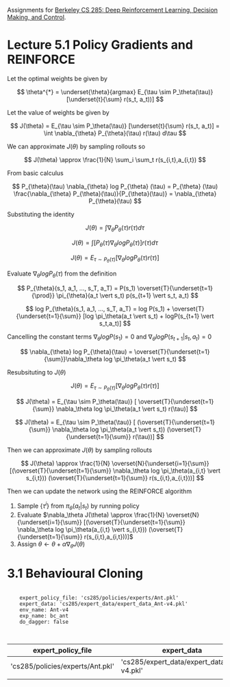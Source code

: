 Assignments for [Berkeley CS 285: Deep Reinforcement Learning, Decision Making, and Control](http://rail.eecs.berkeley.edu/deeprlcourse/).

# Lecture 5.1 Policy Gradients and REINFORCE

Let the optimal weights be given by

$$
\theta^{*} = \underset{\theta}{argmax} E_{\tau \sim P_\theta(\tau)} [\underset{t}{\sum} r(s_t, a_t))]
$$

Let the value of weights be given by 

$$
J(\theta) = E_{\tau \sim P_\theta(\tau)} [\underset{t}{\sum} r(s_t, a_t)] = \int \nabla_{\theta} P_{\theta}(\tau) r(\tau) d\tau
$$

We can approximate $J(\theta)$ by sampling rollouts so 

$$
J(\theta) \approx \frac{1}{N} \sum_i \sum_t r(s_{i,t},a_{i,t})
$$

From basic calculus 

$$
P_{\theta}(\tau) \nabla_{\theta} log P_{\theta} (\tau) = P_{\theta} (\tau) \frac{\nabla_{\theta} P_{\theta}(\tau)}{P_{\theta}(\tau)} = \nabla_{\theta} P_{\theta}(\tau)
$$

Substituting the identity

$$
J(\theta) = \int \nabla_{\theta} P_{\theta}(\tau) r(\tau) d\tau
$$

$$
J(\theta) = \int [P_{\theta}(\tau) \nabla_{\theta} log P_{\theta} (\tau)] r(\tau) d\tau
$$

$$
J(\theta) = E_{\tau \sim P_\theta(\tau)} [\nabla_\theta log P_\theta(\tau) r(\tau)]
$$

Evaluate $\nabla_{\theta} log P_\theta(\tau)$ from the definition

$$
P_{\theta}(s_1, a_1, ..., s_T, a_T) = P(s_1) \overset{T}{\underset{t=1}{\prod}} \pi_{\theta}(a_t \vert s_t) p(s_{t+1} \vert  s_t, a_t)
$$

$$
log P_{\theta}(s_1, a_1, ..., s_T, a_T) = log P(s_1) + \overset{T}{\underset{t=1}{\sum}} [log \pi_\theta(a_t \vert s_t) + logP(s_{t+1} \vert s_t,a_t)]
$$

Cancelling the constant terms $\nabla_\theta logP(s_1) = 0$ and $\nabla_\theta log P(s_{t+1} \vert s_t,a_t) = 0$

$$
\nabla_{\theta} log P_{\theta}(\tau) =  \overset{T}{\underset{t=1}{\sum}}\nabla_\theta log \pi_\theta(a_t \vert s_t)
$$

Resubsituting to $J(\theta)$

$$
J(\theta) = E_{\tau \sim P_\theta(\tau)} [\nabla_\theta log P_\theta(\tau) r(\tau)]
$$

$$
J(\theta) = E_{\tau \sim P_\theta(\tau)} [ \overset{T}{\underset{t=1}{\sum}} \nabla_\theta log \pi_\theta(a_t \vert s_t) r(\tau)]
$$

$$
J(\theta) = E_{\tau \sim P_\theta(\tau)} [ (\overset{T}{\underset{t=1}{\sum}} \nabla_\theta log \pi_\theta(a_t \vert s_t)) (\overset{T}{\underset{t=1}{\sum}} r(\tau))]
$$

Then we can approximate $J(\theta)$ by sampling rollouts

$$
J(\theta) \approx \frac{1}{N} \overset{N}{\underset{i=1}{\sum}} [(\overset{T}{\underset{t=1}{\sum}} \nabla_\theta log \pi_\theta(a_{i,t} \vert s_{i,t})) (\overset{T}{\underset{t=1}{\sum}} r(s_{i,t},a_{i,t}))]
$$

Then we can update the network using the REINFORCE algorithm 

1)
	Sample $\{\tau^i\}$ from $\pi_{\theta}(a_t \vert s_t)$ by running policy
2)
	Evaluate $\nabla_\theta J(\theta) \approx \frac{1}{N} \overset{N}{\underset{i=1}{\sum}} [(\overset{T}{\underset{t=1}{\sum}} \nabla_\theta log \pi_\theta(a_{i,t} \vert s_{i,t})) (\overset{T}{\underset{t=1}{\sum}} r(s_{i,t},a_{i,t}))]$
3) Assign $\theta \leftarrow \theta + \alpha \nabla_\theta J(\theta)$


# 3.1 Behavioural Cloning

```

	expert_policy_file: 'cs285/policies/experts/Ant.pkl'
	expert_data: 'cs285/expert_data/expert_data_Ant-v4.pkl'
	env_name: Ant-v4
	exp_name: bc_ant
	do_dagger: false



```

| expert_policy_file               | expert_data                                | env_name | exp_name | do_dagger | ep_len |  |
| -------------------------------- | ------------------------------------------ | -------- | -------- | --------- | ------ | - |
| 'cs285/policies/experts/Ant.pkl' | 'cs285/expert_data/expert_data_Ant-v4.pkl' | Ant-v4   | bc_ant   | false     | 1000   |  |
|                                  |                                            |          |          |           |        |  |
